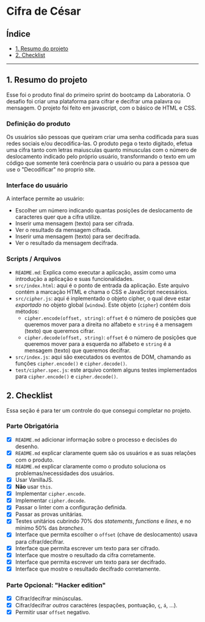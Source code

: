 # Cifra de César

## Índice

* [1. Resumo do projeto](#2-resumo-do-projeto)
* [2. Checklist](#10-checklist)

***

## 1. Resumo do projeto

Esse foi o produto final do primeiro sprint do bootcamp da Laboratoria. O desafio foi criar uma plataforma para cifrar e decifrar uma palavra ou mensagem.
O projeto foi feito em javascript, com o básico de HTML e CSS.


### Definição do produto

Os usuários são pessoas que queiram criar uma senha codificada para suas redes sociais e/ou decodifica-las.
O produto pega o texto digitado, efetua uma cifra tanto com letras maiusculas quanto minusculas com o número de deslocamento
indicado pelo próprio usuário, transformando o texto em um código que somente terá coerência para o usuário ou para a pessoa que use 
o "Decodificar" no proprio site.

### Interface do usuário

A interface permite ao usuário:

* Escolher um número indicando quantas posições de deslocamento de caracteres quer que a cifra utilize.
* Inserir uma mensagem (texto) para ser cifrada.
* Ver o resultado da mensagem cifrada.
* Inserir uma mensagem (texto) para ser decifrada.
* Ver o resultado da mensagem decifrada.

### Scripts / Arquivos

* `README.md`: Explica como executar a aplicação, assim como uma introdução a aplicação e suas funcionalidades.
* `src/index.html`: aqui é o ponto de entrada da aplicação. Este arquivo
  contém a marcação HTML e chama o CSS e JavaScript necessários.
* `src/cipher.js`: aqui é inplementado o objeto cipher, o qual deve estar
  _exportado_ no objeto global (`window`). Este objeto (`cipher`) contém
  dois métodos:
  - `cipher.encode(offset, string)`: `offset` é o número de posições que
      queremos mover para a direita no alfabeto e `string` é a mensagem (texto)
      que queremos cifrar.
  - `cipher.decode(offset, string)`: `offset` é o número de posições que
      queremos mover para a esquerda no alfabeto e `string` é a mensagem (texto)
      que queremos decifrar.
* `src/index.js`: aqui são executados os eventos de DOM, chamando as funções
  `cipher.encode()` e `cipher.decode()`.
* `test/cipher.spec.js`: este arquivo contem alguns testes implementados para `cipher.encode()` e `cipher.decode()`.

## 2. Checklist

Essa seção é para ter um controle do que consegui completar no projeto.

### Parte Obrigatória

* [x] `README.md` adicionar informação sobre o processo e decisões do desenho.
* [x] `README.md` explicar claramente quem são os usuários e as suas relações
  com o produto.
* [x] `README.md` explicar claramente como o produto soluciona os
  problemas/necessidades dos usuários.
* [x] Usar VanillaJS.
* [x] **Não** usar `this`.
* [x] Implementar `cipher.encode`.
* [x] Implementar `cipher.decode`.
* [x] Passar o linter com a configuração definida.
* [x] Passar as provas unitárias.
* [x] Testes unitários cubrindo 70% dos _statements_, _functions_ e _lines_, e
  no mínimo 50% das _branches_.
* [x] Interface que permita escolher o `offset` (chave de deslocamento) usava
  para cifrar/decifrar.
* [x] Interface que permita escrever um texto para ser cifrado.
* [x] Interface que mostre o resultado da cifra corretamente.
* [x] Interface que permita escrever um texto para ser decifrado.
* [x] Interface que mostre o resultado decifrado corretamente.

### Parte Opcional: "Hacker edition"

* [x] Cifrar/decifrar minúsculas.
* [x] Cifrar/decifrar _outros_ caractéres (espações, pontuação, `ç`, `á`, ...).
* [x] Permitir usar `offset` negativo.
